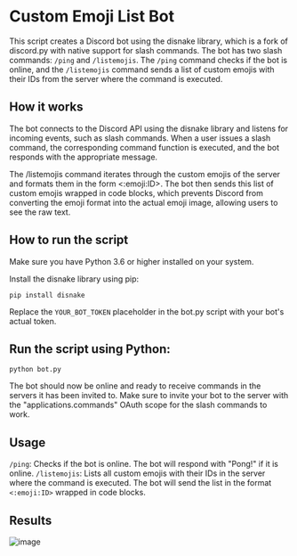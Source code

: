 # Custom Emoji List Bot
This script creates a Discord bot using the disnake library, which is a fork of discord.py with native support for slash commands. The bot has two slash commands: `/ping` and `/listemojis`. The `/ping` command checks if the bot is online, and the `/listemojis` command sends a list of custom emojis with their IDs from the server where the command is executed.

## How it works
The bot connects to the Discord API using the disnake library and listens for incoming events, such as slash commands. When a user issues a slash command, the corresponding command function is executed, and the bot responds with the appropriate message.

The /listemojis command iterates through the custom emojis of the server and formats them in the form <:emoji:ID>. The bot then sends this list of custom emojis wrapped in code blocks, which prevents Discord from converting the emoji format into the actual emoji image, allowing users to see the raw text.

## How to run the script
Make sure you have Python 3.6 or higher installed on your system.

Install the disnake library using pip:


`pip install disnake`

Replace the `YOUR_BOT_TOKEN` placeholder in the bot.py script with your bot's actual token.

## Run the script using Python:

`python bot.py`

The bot should now be online and ready to receive commands in the servers it has been invited to. Make sure to invite your bot to the server with the "applications.commands" OAuth scope for the slash commands to work.

## Usage
`/ping`: Checks if the bot is online. The bot will respond with "Pong!" if it is online.
`/listemojis`: Lists all custom emojis with their IDs in the server where the command is executed. The bot will send the list in the format `<:emoji:ID>` wrapped in code blocks.


## Results 
![image](https://user-images.githubusercontent.com/31442053/228791111-517c4f64-d04e-4b25-9de1-e0e79896f494.png)
